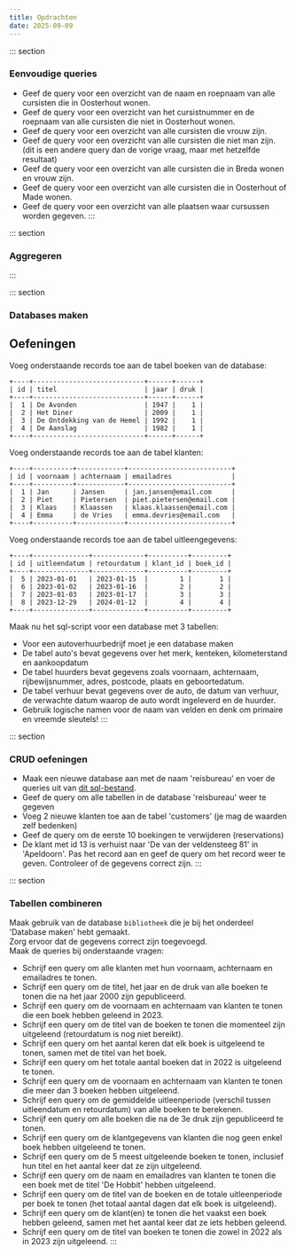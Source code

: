 ```yaml
---
title: Opdrachten
date: 2025-09-09
---
```


::: section
### Eenvoudige queries
* Geef de query voor een overzicht van de naam en roepnaam van alle cursisten die in Oosterhout wonen.
* Geef de query voor een overzicht van het cursistnummer en de roepnaam van alle cursisten die niet in Oosterhout wonen.
* Geef de query voor een overzicht van alle cursisten die vrouw zijn.
* Geef de query voor een overzicht van alle cursisten die niet man zijn. (dit is een andere query dan de vorige vraag, maar met hetzelfde resultaat)
* Geef de query voor een overzicht van alle cursisten die in Breda wonen en vrouw zijn.
* Geef de query voor een overzicht van alle cursisten die in Oosterhout of Made wonen.
* Geef de query voor een overzicht van alle plaatsen waar cursussen worden gegeven.
:::

::: section
### Aggregeren
:::

::: section
### Databases maken
## Oefeningen
Voeg onderstaande records toe aan de tabel boeken van de database:
```shell
+----+----------------------------+------+------+
| id | titel                      | jaar | druk |
+----+----------------------------+------+------+
|  1 | De Avonden                 | 1947 |    1 |
|  2 | Het Diner                  | 2009 |    1 |
|  3 | De Ontdekking van de Hemel | 1992 |    1 |
|  4 | De Aanslag                 | 1982 |    1 |
+----+----------------------------+------+------+
```

Voeg onderstaande records toe aan de tabel klanten:
```shell
+----+----------+------------+--------------------------+
| id | voornaam | achternaam | emailadres               |
+----+----------+------------+--------------------------+
|  1 | Jan      | Jansen     | jan.jansen@email.com     |
|  2 | Piet     | Pietersen  | piet.pietersen@email.com |
|  3 | Klaas    | Klaassen   | klaas.klaassen@email.com |
|  4 | Emma     | de Vries   | emma.devries@email.com   |
+----+----------+------------+--------------------------+
```

Voeg onderstaande records toe aan de tabel uitleengegevens:
```shell
+----+--------------+-------------+----------+---------+
| id | uitleendatum | retourdatum | klant_id | boek_id |
+----+--------------+-------------+----------+---------+
|  5 | 2023-01-01   | 2023-01-15  |        1 |       1 |
|  6 | 2023-01-02   | 2023-01-16  |        2 |       2 |
|  7 | 2023-01-03   | 2023-01-17  |        3 |       3 |
|  8 | 2023-12-29   | 2024-01-12  |        4 |       4 |
+----+--------------+-------------+----------+---------+
```

Maak nu het sql-script voor een database met 3 tabellen:
* Voor een autoverhuurbedrijf moet je een database maken
* De tabel auto's bevat gegevens over het merk, kenteken, kilometerstand en aankoopdatum
* De tabel huurders bevat gegevens zoals voornaam, achternaam, rijbewijsnummer, adres, postcode, plaats en geboortedatum.
* De tabel verhuur bevat gegevens over de auto, de datum van verhuur, de verwachte datum waarop de auto wordt ingeleverd en de huurder.
* Gebruik logische namen voor de naam van velden en denk om primaire en vreemde sleutels!
:::

::: section
### CRUD oefeningen
* Maak een nieuwe database aan met de naam 'reisbureau' en voer de queries uit van [dit sql-bestand](https://static.edutorial.nl/projecten/reisbureau_001.sql).
* Geef de query om alle tabellen in de database 'reisbureau' weer te gegeven
* Voeg 2 nieuwe klanten toe aan de tabel 'customers' (je mag de waarden zelf bedenken)
* Geef de query om de eerste 10 boekingen te verwijderen (reservations)
* De klant met id 13 is verhuist naar 'De van der veldensteeg 81' in 'Apeldoorn'. Pas het record aan en geef de query om het record weer te geven. Controleer of de gegevens correct zijn.
:::

::: section
### Tabellen combineren
Maak gebruik van de database `bibliotheek` die je bij het onderdeel 'Database maken' hebt gemaakt.  
Zorg ervoor dat de gegevens correct zijn toegevoegd.  
Maak de queries bij onderstaande vragen:
* Schrijf een query om alle klanten met hun voornaam, achternaam en emailadres te tonen.
* Schrijf een query om de titel, het jaar en de druk van alle boeken te tonen die na het jaar 2000 zijn gepubliceerd.
* Schrijf een query om de voornaam en achternaam van klanten te tonen die een boek hebben geleend in 2023.
* Schrijf een query om de titel van de boeken te tonen die momenteel zijn uitgeleend (retourdatum is nog niet bereikt).
* Schrijf een query om het aantal keren dat elk boek is uitgeleend te tonen, samen met de titel van het boek.
* Schrijf een query om het totale aantal boeken dat in 2022 is uitgeleend te tonen.
* Schrijf een query om de voornaam en achternaam van klanten te tonen die meer dan 3 boeken hebben uitgeleend.
* Schrijf een query om de gemiddelde uitleenperiode (verschil tussen uitleendatum en retourdatum) van alle boeken te berekenen.
* Schrijf een query om alle boeken die na de 3e druk zijn gepubliceerd te tonen.
* Schrijf een query om de klantgegevens van klanten die nog geen enkel boek hebben uitgeleend te tonen.
* Schrijf een query om de 5 meest uitgeleende boeken te tonen, inclusief hun titel en het aantal keer dat ze zijn uitgeleend.
* Schrijf een query om de naam en emailadres van klanten te tonen die een boek met de titel 'De Hobbit' hebben uitgeleend.
* Schrijf een query om de titel van de boeken en de totale uitleenperiode per boek te tonen (het totaal aantal dagen dat elk boek is uitgeleend).
* Schrijf een query om de klant(en) te tonen die het vaakst een boek hebben geleend, samen met het aantal keer dat ze iets hebben geleend.
* Schrijf een query om de titel van boeken te tonen die zowel in 2022 als in 2023 zijn uitgeleend.
:::